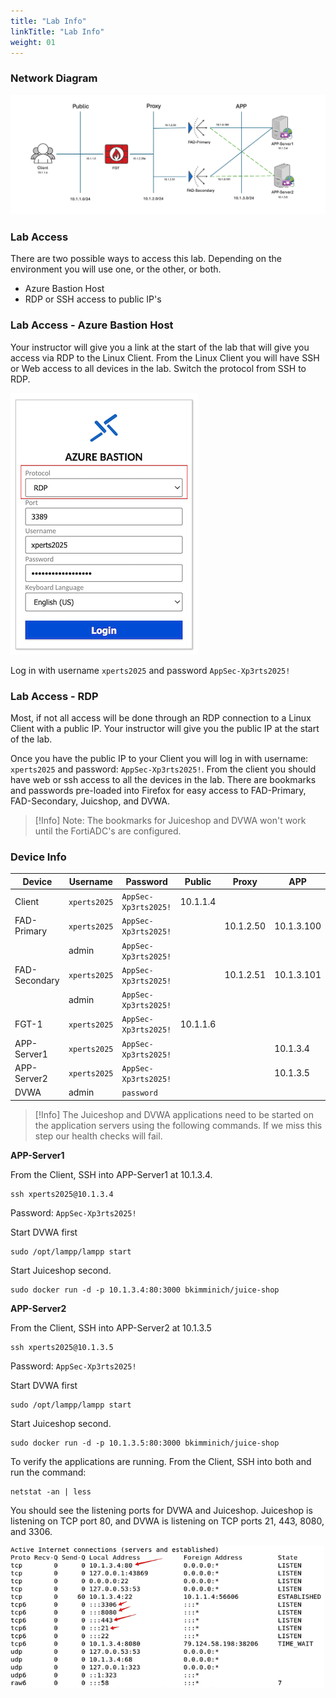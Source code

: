 ```yaml
---
title: "Lab Info"
linkTitle: "Lab Info"
weight: 01
---
```

### **Network Diagram**

![](fad-logical-w-ips.png)

### **Lab Access**

There are two possible ways to access this lab. Depending on the environment you will use one, or the other, or both.
- Azure Bastion Host
- RDP or SSH access to public IP's

### **Lab Access - Azure Bastion Host**

Your instructor will give you a link at the start of the lab that will give you access via RDP to the Linux Client.  From the Linux Client you will have SSH or Web access to all devices in the lab.  Switch the protocol from SSH to RDP.

![](bastion.png)

Log in with username ```xperts2025``` and password ```AppSec-Xp3rts2025!```        

### **Lab Access - RDP**

Most, if not all access will be done through an RDP connection to a Linux Client with a public IP.  Your instructor will give you the public IP at the start of the lab.

Once you have the public IP to your Client you will log in with username: ```xperts2025``` and password: ```AppSec-Xp3rts2025!```.  From the client you should have web or ssh access to all the devices in the lab.  There are bookmarks and passwords pre-loaded into Firefox for easy access to FAD-Primary, FAD-Secondary, Juicshop, and DVWA.

> [!Info]
> Note: The bookmarks for Juiceshop and DVWA won't work until the FortiADC's are configured.

### **Device Info**

| Device        |Username|Password| Public | Proxy     | APP        |
|---------------|-----|--------|--|-----------|------------|
| Client        |```xperts2025```|```AppSec-Xp3rts2025!```| 10.1.1.4 |           |            |
| FAD-Primary   |```xperts2025```|```AppSec-Xp3rts2025!```|  | 10.1.2.50 | 10.1.3.100 |
|               |admin|```AppSec-Xp3rts2025!```|  |           |            |
| FAD-Secondary |```xperts2025```|```AppSec-Xp3rts2025!```|  | 10.1.2.51 | 10.1.3.101 |
|               |admin|```AppSec-Xp3rts2025!```|  |           |            |
|FGT-1|```xperts2025```|```AppSec-Xp3rts2025!```| 10.1.1.6 |           |            |
|APP-Server1|```xperts2025```|```AppSec-Xp3rts2025!```|  |           | 10.1.3.4   |
|APP-Server2|```xperts2025```|```AppSec-Xp3rts2025!```|  |           | 10.1.3.5   |
|DVWA|admin|```password```||||

> [!Info]
> The Juiceshop and DVWA applications need to be started on the application servers using the following commands.  If we miss this step our health checks will fail.

**APP-Server1**

From the Client, SSH into APP-Server1 at 10.1.3.4.
```
ssh xperts2025@10.1.3.4
```
Password: ```AppSec-Xp3rts2025!```

Start DVWA first
```
sudo /opt/lampp/lampp start
```

Start Juiceshop second.

```
sudo docker run -d -p 10.1.3.4:80:3000 bkimminich/juice-shop
```

**APP-Server2**

From the Client, SSH into APP-Server2 at 10.1.3.5
```
ssh xperts2025@10.1.3.5
```
Password: ```AppSec-Xp3rts2025!```

Start DVWA first
```
sudo /opt/lampp/lampp start
```

Start Juiceshop second.

```
sudo docker run -d -p 10.1.3.5:80:3000 bkimminich/juice-shop
```
To verify the applications are running.  From the Client, SSH into both and run the command:
```
netstat -an | less
```
You should see the listening ports for DVWA and Juiceshop.  Juiceshop is listening on TCP port 80, and DVWA is listening on TCP ports 21, 443, 8080, and 3306.

![](netstat.png)


